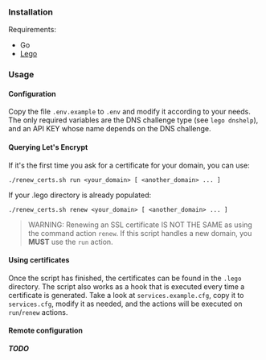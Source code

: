 ### Installation
Requirements:
- Go
- [Lego](https://github.com/go-acme/lego)

### Usage
#### Configuration
Copy the file `.env.example` to `.env` and modify it according to your needs.
The only required variables are the DNS challenge type (see `lego dnshelp`), and
an API KEY whose name depends on the DNS challenge.

#### Querying Let's Encrypt
If it's the first time you ask for a certificate for your domain, you can use:
```shell script
./renew_certs.sh run <your_domain> [ <another_domain> ... ]
```

If your .lego directory is already populated:
```shell script
./renew_certs.sh renew <your_domain> [ <another_domain> ... ]
```

> WARNING:
> Renewing an SSL certificate IS NOT THE SAME as using the command action `renew`.
> If this script handles a new domain, you **MUST** use the `run` action.

#### Using certificates
Once the script has finished, the certificates can be found in the `.lego` directory.
The script also works as a hook that is executed every time a certificate is generated.
Take a look at `services.example.cfg`, copy it to `services.cfg`, modify it as needed, and the actions will be
executed on `run`/`renew` actions.

#### Remote configuration
***TODO***